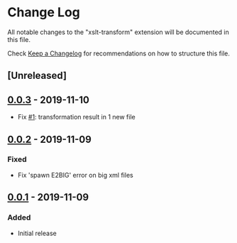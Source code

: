# Change Log

All notable changes to the "xslt-transform" extension will be documented in this file.

Check [Keep a Changelog](http://keepachangelog.com/) for recommendations on how to structure this file.

## [Unreleased]

## [0.0.3] - 2019-11-10
- Fix [#1]: transformation result in 1 new file

## [0.0.2] - 2019-11-09
### Fixed
- Fix 'spawn E2BIG' error on big xml files

## [0.0.1] - 2019-11-09
### Added
- Initial release

[#1]: https://github.com/BulletTime/vscode-xslt-transform/issues/1

[0.0.3]: https://github.com/BulletTime/vscode-xslt-transform/compare/v0.0.2...v0.0.3
[0.0.2]: https://github.com/BulletTime/vscode-xslt-transform/compare/v0.0.1...v0.0.2
[0.0.1]: https://github.com/BulletTime/vscode-xslt-transform/releases/tag/v0.0.1